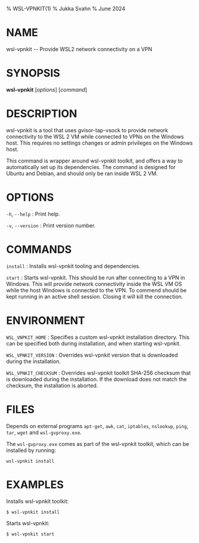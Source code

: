 % WSL-VPNKIT(1)
% Jukka Svahn
% June 2024

# NAME

wsl-vpnkit -- Provide WSL2 network connectivity on a VPN

# SYNOPSIS

**wsl-vpnkit** [*options*] [*command*]

# DESCRIPTION

wsl-vpnkit is a tool that uses gvisor-tap-vsock to provide network connectivity
to the WSL 2 VM while connected to VPNs on the Windows host. This requires
no settings changes or admin privileges on the Windows host.

This command is wrapper around wsl-vpnkit toolkit, and offers a way to
automatically set up its dependencies. The command is designed for Ubuntu
and Debian, and should only be ran inside WSL 2 VM.

# OPTIONS

`-h`, `--help`
: Print help.

`-v`, `--version`
: Print version number.

# COMMANDS

`install`
: Installs wsl-vpnkit tooling and dependencies.

`start`
: Starts wsl-vpnkit. This should be run after connecting to a VPN
in Windows. This will provide network connectivity inside the WSL VM OS
while the host Windows is connected to the VPN. To commend should be
kept running in an active shell session. Closing it will kill the
connection.

# ENVIRONMENT

`WSL_VNPKIT_HOME`
: Specifies a custom wsl-vpnkit installation directory. This can
be specified both during installation, and when starting wsl-vpnkit.

`WSL_VPNKIT_VERSION`
: Overrides wsl-vpnkit version that is downloaded during the installation.

`WSL_VPNKIT_CHECKSUM`
: Overrides wsl-vpnkit toolkit SHA-256 checksum that is downloaded during
the installation. If the download does not match the checksum, the
installation is aborted.

# FILES

Depends on external programs `apt-get`, `awk`, `cat`, `iptables`, `nslookup`,
`ping`, `tar`, `wget` and `wsl-gvproxy.exe`.

The `wsl-gvproxy.exe` comes as part of the wsl-vpnkit toolkit, which can be
installed by running:

    wsl-vpnkit install

# EXAMPLES

Installs wsl-vpnkit toolkit:

    $ wsl-vpnkit install

Starts wsl-vpnkit:

    $ wsl-vpnkit start
